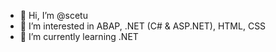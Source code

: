 - 👋 Hi, I’m @scetu
- 👀 I’m interested in ABAP, .NET (C# & ASP.NET), HTML, CSS
- 🌱 I’m currently learning .NET

<!---
scetu/scetu is a ✨ special ✨ repository because its `README.md` (this file) appears on your GitHub profile.
You can click the Preview link to take a look at your changes.
--->
